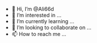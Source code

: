 - 👋 Hi, I’m @Ali66d
- 👀 I’m interested in ...
- 🌱 I’m currently learning ...
- 💞️ I’m looking to collaborate on ...
- 📫 How to reach me ...

<!---
Ali66d/Ali66d is a ✨ special ✨ repository because its `README.md` (this file) appears on your GitHub profile.
You can click the Preview link to take a look at your changes.
--->
